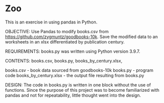 # Zoo
This is an exercise in using pandas in Python.

OBJECTIVE: 
Use Pandas to modify books.csv from https://github.com/zygmuntz/goodbooks-10k. 
Save the modified data to an worksheets in an xlsx differentiated by publication century.

REQUIREMENTS:
books.py was written using Python version 3.9.7.

CONTENTS: 
books.csv, books.py, books_by_century.xlsx,

books.csv - book data sourced from goodbooks-10k
books.py - program code
books_by_century.xlsx - the output file resulting from books.py

DESIGN:
The code in books.py is written in one block without the use of functions. 
Since the purpose of this project was to become familiarized with pandas and not for repeatability,
little thought went into the design.